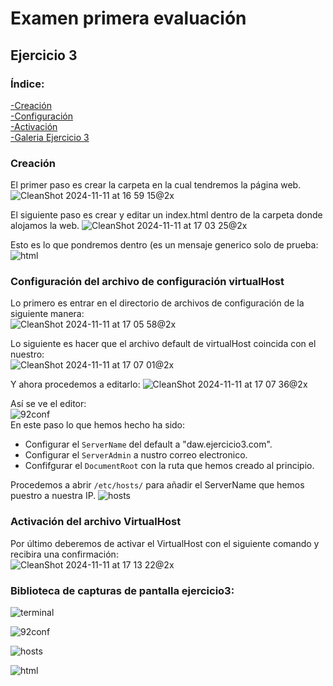 # Examen primera evaluación
## Ejercicio 3

### Índice:
[-Creación](#Creación)  
[-Configuración](#Configuración-del-archivo-de-configuración-virtualHost)  
[-Activación](#Activación-del-archivo-VirtualHost)  
[-Galeria Ejercicio 3](#Biblioteca-de-capturas-de-pantalla-ejercicio3)  

### Creación
El primer paso es crear la carpeta en la cual tendremos la página web.
![CleanShot 2024-11-11 at 16 59 15@2x](https://github.com/user-attachments/assets/83001bf6-e5fa-49d0-abad-b8a19a6fa2e5)  

El siguiente paso es crear y editar un index.html dentro de la carpeta donde alojamos la web.
![CleanShot 2024-11-11 at 17 03 25@2x](https://github.com/user-attachments/assets/25f50c92-18a8-448c-bfbc-59e920a3ec24)  

Esto es lo que pondremos dentro (es un mensaje generico solo de prueba:  
![html](https://github.com/user-attachments/assets/f2212f0e-aa13-4206-bbf9-a41ec8e85089)  

### Configuración del archivo de configuración virtualHost
Lo primero es entrar en el directorio de archivos de configuración de la siguiente manera:  
![CleanShot 2024-11-11 at 17 05 58@2x](https://github.com/user-attachments/assets/3c590eef-c6d7-49c6-a129-e079edd19402)  

Lo siguiente es hacer que el archivo default de virtualHost coincida con el nuestro:  
![CleanShot 2024-11-11 at 17 07 01@2x](https://github.com/user-attachments/assets/e3d6d03b-f022-4241-97b5-af8af08e9961)  

Y ahora procedemos a editarlo: 
![CleanShot 2024-11-11 at 17 07 36@2x](https://github.com/user-attachments/assets/8cdf763e-b9d8-4b3b-bd06-980411ee87bc)  

Así se ve el editor:  
![92conf](https://github.com/user-attachments/assets/bc9462e9-e205-4642-8050-452f066babe1)  
En este paso lo que hemos hecho ha sido:
* Configurar el `ServerName` del default a "daw.ejercicio3.com".
* Configurar el `ServerAdmin` a nustro correo electronico.
* Confifgurar el `DocumentRoot` con la ruta que hemos creado al principio.

Procedemos a abrir `/etc/hosts/` para añadir el ServerName que hemos puestro a nuestra IP.
![hosts](https://github.com/user-attachments/assets/eafbf79f-fba6-4864-ad2d-745e0066f788)  

### Activación del archivo VirtualHost
Por último deberemos de activar el VirtualHost con el siguiente comando y recibira una confirmación:  
![CleanShot 2024-11-11 at 17 13 22@2x](https://github.com/user-attachments/assets/67818ac1-f3d2-48dc-b343-ca5857292911)  

### Biblioteca de capturas de pantalla ejercicio3: 
![terminal](https://github.com/user-attachments/assets/75321fbb-0a78-4f1a-a02a-17658e590577)  

![92conf](https://github.com/user-attachments/assets/f31c508e-54fd-44f6-9125-eaa456115967)  

![hosts](https://github.com/user-attachments/assets/e53ce7a3-25cc-44e7-a69b-74afa883dd89)  

![html](https://github.com/user-attachments/assets/b89d81ac-cd7f-479a-b018-da250a3437d3)







